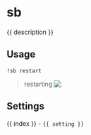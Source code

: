 # sb

<script setup>
import { settings as s } from "../../settings/admin.js"
const { description, ...settings } = s
</script>

{{ description }}

## Usage

`!sb restart`

> <div style="display: flex;">restarting&nbsp<img src="https://cdn.7tv.app/emote/60abf6a14ef7db1ec1dff6ed/1x"></div>

## Settings
<div v-for="(setting, index) in settings">
{{ index }} - <code>{{ setting }}</code>
</div>
